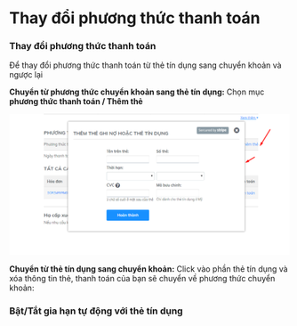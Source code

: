 # Thay đổi phương thức thanh toán

### Thay đổi phương thức thanh toán

Để thay đổi phương thức thanh toán từ thẻ tín dụng sang chuyển khoản và ngược lại

**Chuyển từ phương thức chuyển khoản sang thẻ tín dụng:** Chọn mục **phương thức thanh toán / Thêm thẻ**

![Chuy&#x1EC3;n thanh to&#xE1;n qua th&#x1EBB;](../../.gitbook/assets/chuyen-thanh-toan-qua-the.png)

**Chuyển từ thẻ tín dụng sang chuyển khoản:** Click vào phần thẻ tín dụng và xóa thông tin thẻ, thanh toán của bạn sẽ chuyển về phương thức chuyển khoản:

###  Bật/Tắt gia hạn tự động với thẻ tín dụng



